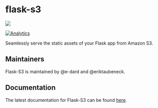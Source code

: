 flask-s3
========

![](https://api.travis-ci.org/e-dard/flask-s3.png)

[![Analytics](https://ga-beacon.appspot.com/UA-35880013-3/flask-s3/readme)](https://github.com/igrigorik/ga-beacon)


Seamlessly serve the static assets of your Flask app from Amazon S3.

Maintainers
-----------

Flask-S3 is maintained by @e-dard and @eriktaubeneck.

Documentation
-------------
The latest documentation for Flask-S3 can be found [here](https://flask-s3.readthedocs.org/en/latest/).
